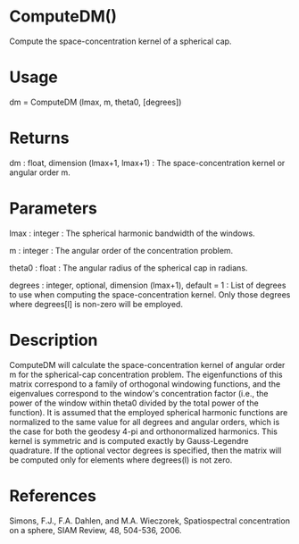# ComputeDM()

Compute the space-concentration kernel of a spherical cap.

# Usage

dm = ComputeDM (lmax, m, theta0, [degrees])

# Returns

dm : float, dimension (lmax+1, lmax+1)
:   The space-concentration kernel or angular order m.

# Parameters

lmax : integer
:   The spherical harmonic bandwidth of the windows.

m : integer
:   The angular order of the concentration problem.

theta0 : float
:   The angular radius of the spherical cap in radians.

degrees : integer, optional, dimension (lmax+1), default = 1
:   List of degrees to use when computing the space-concentration kernel. Only those degrees where degrees[l] is non-zero will be employed.

# Description

ComputeDM will calculate the space-concentration kernel of angular order m for the spherical-cap concentration problem. The eigenfunctions of this matrix correspond to a family of orthogonal windowing functions, and the eigenvalues correspond to the window's concentration factor (i.e., the power of the window within theta0 divided by the total power of the function). It is assumed that the employed spherical harmonic functions are normalized to the same value for all degrees and angular orders, which is the case for both the geodesy 4-pi and orthonormalized harmonics. This kernel is symmetric and is computed exactly by Gauss-Legendre quadrature. If the optional vector degrees is specified, then the matrix will be computed only for elements where degrees(l) is not zero.

# References

Simons, F.J., F.A. Dahlen, and M.A. Wieczorek, Spatiospectral concentration on a sphere, SIAM Review, 48, 504-536, 2006.
